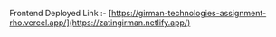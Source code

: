 Frontend Deployed Link :- [https://girman-technologies-assignment-rho.vercel.app/](https://zatingirman.netlify.app/)
















